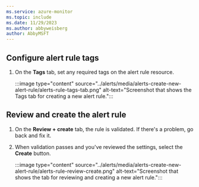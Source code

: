 ```yaml
---
ms.service: azure-monitor
ms.topic: include
ms.date: 11/29/2023
ms.author: abbyweisberg
author: AbbyMSFT
---
```


## Configure alert rule tags

1. On the **Tags** tab, set any required tags on the alert rule resource.

    :::image type="content" source="../alerts/media/alerts-create-new-alert-rule/alerts-rule-tags-tab.png" alt-text="Screenshot that shows the Tags tab for creating a new alert rule.":::

## Review and create the alert rule

1. On the **Review + create** tab, the rule is validated. If there's a problem, go back and fix it.
1. When validation passes and you've reviewed the settings, select the **Create** button.

    :::image type="content" source="../alerts/media/alerts-create-new-alert-rule/alerts-rule-review-create.png" alt-text="Screenshot that shows the tab for reviewing and creating a new alert rule.":::

